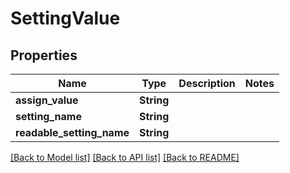 # SettingValue

## Properties

Name | Type | Description | Notes
------------ | ------------- | ------------- | -------------
**assign_value** | **String** |  | 
**setting_name** | **String** |  | 
**readable_setting_name** | **String** |  | 

[[Back to Model list]](../README.md#documentation-for-models) [[Back to API list]](../README.md#documentation-for-api-endpoints) [[Back to README]](../README.md)


